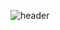 ![header](https://capsule-render.vercel.app/api?type=waving&color=337def&height=200&section=header&text=I'm%20Eugene&fontColor=fcc729&fontSize=90&fontAlign=62&fontAlignY=32&desc=front-developer&descSize=25&descAlign=85&descAlignY=50)

<!-- 
<a href="https://github.com/anuraghazra/convoychat">
  <img align="top" src="https://github-readme-stats.vercel.app/api/top-langs/?username=blackkong34&theme=github_dark&layout=compact" />
</a>
<a href="https://github.com/anuraghazra/github-readme-stats">
  <img align="center" src=https://github-readme-stats.vercel.app/api?username=blackkong34&theme=github_dark&show_icons=true/>
</a>

 -->

<!--
**blackkong34/blackkong34** is a ✨ _special_ ✨ repository because its `README.md` (this file) appears on your GitHub profile.

Here are some ideas to get you started:

- 🔭 I’m currently working on ...
- 🌱 I’m currently learning ...
- 👯 I’m looking to collaborate on ...
- 🤔 I’m looking for help with ...
- 💬 Ask me about ...
- 📫 How to reach me: ...
- 😄 Pronouns: ...
- ⚡ Fun fact: ...
-->

